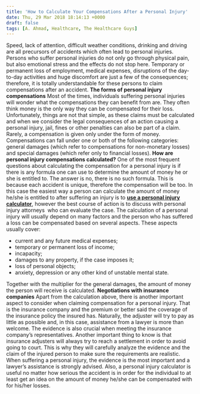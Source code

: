 ```yaml
---
title: 'How to Calculate Your Compensations After a Personal Injury'
date: Thu, 29 Mar 2018 18:14:13 +0000
draft: false
tags: [A. Ahmad, Healthcare, The Healthcare Guys]
---
```


Speed, lack of attention, difficult weather conditions, drinking and driving are all precursors of accidents which often lead to personal injuries. Persons who suffer personal injuries do not only go through physical pain, but also emotional stress and the effects do not stop here. Temporary or permanent loss of employment, medical expenses, disruptions of the day-to-day activities and huge discomfort are just a few of the consequences; therefore, it is totally understandable for these persons to claim compensations after an accident. **The forms of personal injury compensations** Most of the times, individuals suffering personal injuries will wonder what the compensations they can benefit from are. They often think money is the only way they can be compensated for their loss. Unfortunately, things are not that simple, as these claims must be calculated and when we consider the legal consequences of an action causing a personal injury, jail, fines or other penalties can also be part of a claim. Rarely, a compensation is given only under the form of money. Compensations can fall under one or both of the following categories: general damages (which refer to compensations for non-monetary losses) and special damages (which refer only to financial losses). **How are personal injury compensations calculated?** One of the most frequent questions about calculating the compensation for a personal injury is if there is any formula one can use to determine the amount of money he or she is entitled to. The answer is no, there is no such formula. This is because each accident is unique, therefore the compensation will be too. In this case the easiest way a person can calculate the amount of money he/she is entitled to after suffering an injury is to [**use a personal injury calculator**](https://www.losangelespersonalinjuryattorneys.co/personal-injury-calculator), however the best course of action is to discuss with personal injury attorneys  who can evaluate the case. The calculation of a personal injury will usually depend on many factors and the person who has suffered a loss can be compensated based on several aspects. These aspects usually cover:

*   current and any future medical expenses;
*   temporary or permanent loss of income;
*   incapacity;
*   damages to any property, if the case imposes it;
*   loss of personal objects;
*   anxiety, depression or any other kind of unstable mental state.

Together with the multiplier for the general damages, the amount of money the person will receive is calculated. **Negotiations with insurance companies** Apart from the calculation above, there is another important aspect to consider when claiming compensation for a personal injury. That is the insurance company and the premium or better said the coverage of the insurance policy the insured has. Naturally, the adjuster will try to pay as little as possible and, in this case, assistance from a lawyer is more than welcome. The evidence is also crucial when meeting the insurance company’s representatives. Another important thing to know is that insurance adjusters will always try to reach a settlement in order to avoid going to court. This is why they will carefully analyze the evidence and the claim of the injured person to make sure the requirements are realistic. When suffering a personal injury, the evidence is the most important and a lawyer’s assistance is strongly advised. Also, a personal injury calculator is useful no matter how serious the accident is in order for the individual to at least get an idea on the amount of money he/she can be compensated with for his/her losses.